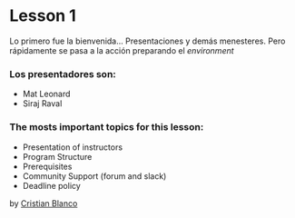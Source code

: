 
# Lesson 1 
Lo primero fue la bienvenida... Presentaciones y demás menesteres. Pero rápidamente se pasa a la acción preparando el _environment_

### Los presentadores son:
- Mat Leonard
- Siraj Raval

### The mosts important topics for this lesson:
- Presentation of instructors
- Program Structure
- Prerequisites
- Community Support (forum and slack)
- Deadline policy

by [Cristian Blanco](https://www.linkedin.com/in/crismablanco/)
